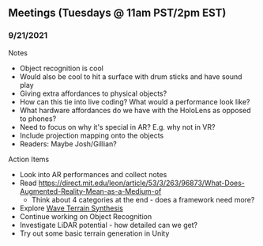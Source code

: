 ## Meetings (Tuesdays @ 11am PST/2pm EST)
### 9/21/2021
Notes
- Object recognition is cool
- Would also be cool to hit a surface with drum sticks and have sound play
- Giving extra affordances to physical objects?
- How can this tie into live coding? What would a performance look like?
- What hardware affordances do we have with the HoloLens as opposed to phones?
- Need to focus on why it's special in AR? E.g. why not in VR?
- Include projection mapping onto the objects
- Readers: Maybe Josh/Gillian?

Action Items
- Look into AR performances and collect notes
- Read https://direct.mit.edu/leon/article/53/3/263/96873/What-Does-Augmented-Reality-Mean-as-a-Medium-of
  - Think about 4 categories at the end - does a framework need more?
- Explore [Wave Terrain Synthesis](https://electronicmusic.fandom.com/wiki/Wave_terrain_synthesis)
- Continue working on Object Recognition
- Investigate LiDAR potential - how detailed can we get?
- Try out some basic terrain generation in Unity